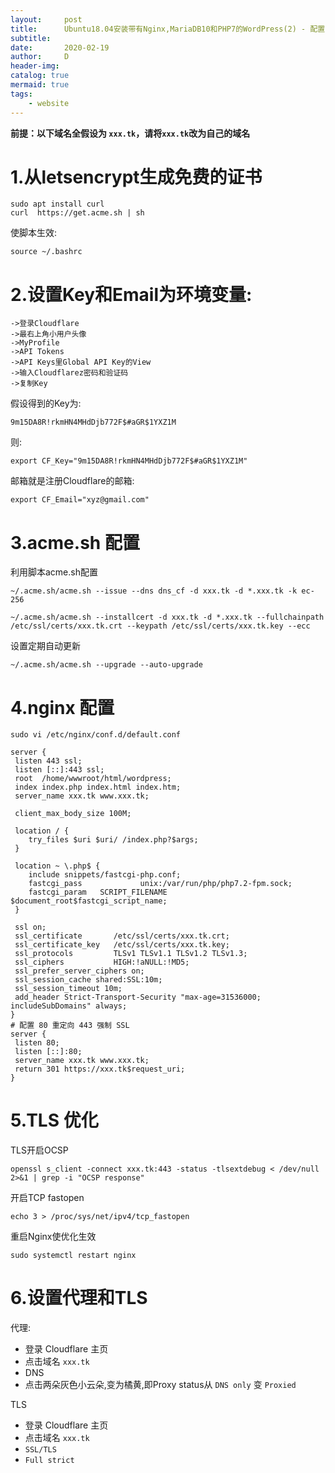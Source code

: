```yaml
---
layout:     post
title:      Ubuntu18.04安装带有Nginx,MariaDB10和PHP7的WordPress(2) - 配置HTTPS
subtitle:  
date:       2020-02-19
author:     D
header-img: 
catalog: true
mermaid: true
tags:
    - website
---
```


**前提：以下域名全假设为 `xxx.tk`，请将`xxx.tk`改为自己的域名**

# 1.从letsencrypt生成免费的证书

```
sudo apt install curl
curl  https://get.acme.sh | sh
```
使脚本生效:
```
source ~/.bashrc
```
# 2.设置Key和Email为环境变量:
```
->登录Cloudflare
->最右上角小用户头像
->MyProfile
->API Tokens
->API Keys里Global API Key的View
->输入Cloudflarez密码和验证码
->复制Key
```
假设得到的Key为:
```
9m15DA8R!rkmHN4MHdDjb772F$#aGR$1YXZ1M
```
则:
```
export CF_Key="9m15DA8R!rkmHN4MHdDjb772F$#aGR$1YXZ1M"
```
邮箱就是注册Cloudflare的邮箱:
```
export CF_Email="xyz@gmail.com"
```
# 3.acme.sh 配置
利用脚本acme.sh配置
```
~/.acme.sh/acme.sh --issue --dns dns_cf -d xxx.tk -d *.xxx.tk -k ec-256
```
```
~/.acme.sh/acme.sh --installcert -d xxx.tk -d *.xxx.tk --fullchainpath /etc/ssl/certs/xxx.tk.crt --keypath /etc/ssl/certs/xxx.tk.key --ecc
```
设置定期自动更新
```
~/.acme.sh/acme.sh --upgrade --auto-upgrade
```
# 4.nginx 配置
```
sudo vi /etc/nginx/conf.d/default.conf
```
```
server {
 listen 443 ssl;
 listen [::]:443 ssl;
 root  /home/wwwroot/html/wordpress;
 index index.php index.html index.htm;
 server_name xxx.tk www.xxx.tk;

 client_max_body_size 100M;

 location / {
	try_files $uri $uri/ /index.php?$args;        
 }

 location ~ \.php$ {
	include snippets/fastcgi-php.conf;
	fastcgi_pass             unix:/var/run/php/php7.2-fpm.sock;
	fastcgi_param   SCRIPT_FILENAME $document_root$fastcgi_script_name;
 }

 ssl on;
 ssl_certificate       /etc/ssl/certs/xxx.tk.crt;
 ssl_certificate_key   /etc/ssl/certs/xxx.tk.key;
 ssl_protocols         TLSv1 TLSv1.1 TLSv1.2 TLSv1.3; 
 ssl_ciphers           HIGH:!aNULL:!MD5;
 ssl_prefer_server_ciphers on;
 ssl_session_cache shared:SSL:10m;
 ssl_session_timeout 10m;
 add_header Strict-Transport-Security "max-age=31536000; includeSubDomains" always;
}
# 配置 80 重定向 443 强制 SSL
server {
 listen 80;
 listen [::]:80;
 server_name xxx.tk www.xxx.tk;
 return 301 https://xxx.tk$request_uri;
}
```

# 5.TLS 优化

TLS开启OCSP
```
openssl s_client -connect xxx.tk:443 -status -tlsextdebug < /dev/null 2>&1 | grep -i "OCSP response"
```
开启TCP fastopen
```
echo 3 > /proc/sys/net/ipv4/tcp_fastopen
```
重启Nginx使优化生效
```
sudo systemctl restart nginx
```

# 6.设置代理和TLS

代理:

- 登录 Cloudflare 主页
- 点击域名 `xxx.tk` 
- DNS 
- 点击两朵灰色小云朵,变为橘黄,即Proxy status从 `DNS only` 变 `Proxied`

TLS

- 登录 Cloudflare 主页
- 点击域名 `xxx.tk`
- `SSL/TLS`
- `Full strict`

